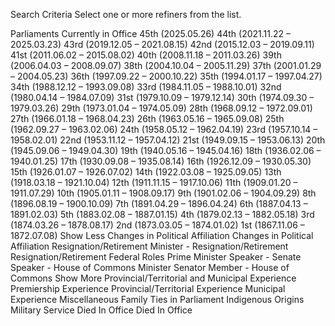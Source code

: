 Search Criteria
Select one or more refiners from the list.

Parliaments
 Currently in Office
 45th (2025.05.26)
 44th (2021.11.22 – 2025.03.23)
 43rd (2019.12.05 – 2021.08.15)
 42nd (2015.12.03 – 2019.09.11)
 41st (2011.06.02 – 2015.08.02)
 40th (2008.11.18 – 2011.03.26)
 39th (2006.04.03 – 2008.09.07)
 38th (2004.10.04 – 2005.11.29)
 37th (2001.01.29 – 2004.05.23)
 36th (1997.09.22 – 2000.10.22)
 35th (1994.01.17 – 1997.04.27)
 34th (1988.12.12 – 1993.09.08)
 33rd (1984.11.05 – 1988.10.01)
 32nd (1980.04.14 – 1984.07.09)
 31st (1979.10.09 – 1979.12.14)
 30th (1974.09.30 – 1979.03.26)
 29th (1973.01.04 – 1974.05.09)
 28th (1968.09.12 – 1972.09.01)
 27th (1966.01.18 – 1968.04.23)
 26th (1963.05.16 – 1965.09.08)
 25th (1962.09.27 – 1963.02.06)
 24th (1958.05.12 – 1962.04.19)
 23rd (1957.10.14 – 1958.02.01)
 22nd (1953.11.12 – 1957.04.12)
 21st (1949.09.15 – 1953.06.13)
 20th (1945.09.06 – 1949.04.30)
 19th (1940.05.16 – 1945.04.16)
 18th (1936.02.06 – 1940.01.25)
 17th (1930.09.08 – 1935.08.14)
 16th (1926.12.09 – 1930.05.30)
 15th (1926.01.07 – 1926.07.02)
 14th (1922.03.08 – 1925.09.05)
 13th (1918.03.18 – 1921.10.04)
 12th (1911.11.15 – 1917.10.06)
 11th (1909.01.20 – 1911.07.29)
 10th (1905.01.11 – 1908.09.17)
 9th  (1901.02.06 – 1904.09.29)
 8th  (1896.08.19 – 1900.10.09)
 7th  (1891.04.29 – 1896.04.24)
 6th  (1887.04.13 – 1891.02.03)
 5th  (1883.02.08 – 1887.01.15)
 4th  (1879.02.13 – 1882.05.18)
 3rd  (1874.03.26 – 1878.08.17)
 2nd  (1873.03.05 – 1874.01.02)
 1st  (1867.11.06 – 1872.07.08)
Show Less
Changes in Political Affiliation
 Changes in Political Affiliation
Resignation/Retirement
 Minister - Resignation/Retirement
 Resignation/Retirement
Federal Roles
 Prime Minister
 Speaker - Senate
 Speaker - House of Commons
 Minister
 Senator
 Member - House of Commons
Show More
Provincial/Territorial and Municipal Experience
 Premiership Experience
 Provincial/Territorial Experience
 Municipal Experience
Miscellaneous
 Family Ties in Parliament
 Indigenous Origins
 Military Service
Died In Office
 Died In Office